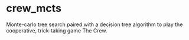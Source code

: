 # crew_mcts
Monte-carlo tree search paired with a decision tree algorithm to play the cooperative, trick-taking game The Crew.
